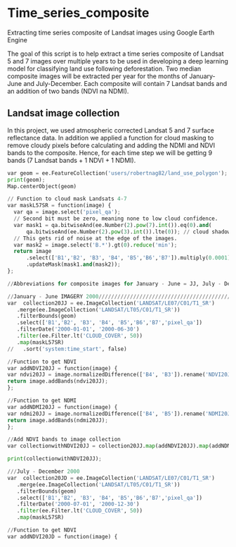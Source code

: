 # Time_series_composite
Extracting time series composite of Landsat images using Google Earth Engine

The goal of this script is to help extract a time series composite of Landsat 5 and 7 images over multiple years to be used in developing a deep learning model for classifying land use following deforestation.
Two median composite images will be extracted per year for the months of January-June and July-December. Each composite will contain  7 Landsat bands and an addition of two bands (NDVI na NDMI).

## Landsat image collection
In this project, we used atmospheric corrected Landsat 5 and 7 surface reflectance data. In addition we applied a function for cloud masking to remove cloudy pixels before calculating and adding the NDMI and NDVI bands to the composite.
Hence, for each time step we will be getting 9 bands (7 Landsat bands + 1 NDVI + 1 NDMI).


```python
var geom = ee.FeatureCollection('users/robertnag82/land_use_polygon');
print(geom);
Map.centerObject(geom)

// Function to cloud mask Landsats 4-7
var maskL57SR = function(image) {
  var qa = image.select('pixel_qa');
  // Second bit must be zero, meaning none to low cloud confidence.
  var mask1 = qa.bitwiseAnd(ee.Number(2).pow(7).int()).eq(0).and(
      qa.bitwiseAnd(ee.Number(2).pow(3).int()).lte(0)); // cloud shadow
  // This gets rid of noise at the edge of the images.
  var mask2 = image.select('B.*').gt(0).reduce('min');
  return image
      .select(['B1','B2', 'B3', 'B4', 'B5','B6','B7']).multiply(0.0001)
      .updateMask(mask1.and(mask2));
};

//Abbreviations for composite images for January - June = JJ, July - December =JD

//January - June IMAGERY 2000/////////////////////////////////////////////////////////////////////////////////
var  collection20JJ = ee.ImageCollection('LANDSAT/LE07/C01/T1_SR')
   .merge(ee.ImageCollection('LANDSAT/LT05/C01/T1_SR'))
   .filterBounds(geom)
   .select(['B1','B2', 'B3', 'B4', 'B5','B6','B7','pixel_qa'])
   .filterDate('2000-01-01', '2000-06-30')
   .filter(ee.Filter.lt('CLOUD_COVER', 50))
   .map(maskL57SR)
//   .sort('system:time_start', false)

//Function to get NDVI 
var addNDVI20JJ = function(image) {
var ndvi20JJ = image.normalizedDifference(['B4', 'B3']).rename('NDVI20JJ');
return image.addBands(ndvi20JJ);
};

//Function to get NDMI 
var addNDMI20JJ = function(image) {
var ndmi20JJ = image.normalizedDifference(['B4', 'B5']).rename('NDMI20JJ');
return image.addBands(ndmi20JJ);
};

//Add NDVI bands to image collection
var collectionwithNDVI20JJ = collection20JJ.map(addNDVI20JJ).map(addNDMI20JJ);

print(collectionwithNDVI20JJ);

///July - December 2000
var  collection20JD = ee.ImageCollection('LANDSAT/LE07/C01/T1_SR')
   .merge(ee.ImageCollection('LANDSAT/LT05/C01/T1_SR'))
   .filterBounds(geom)
   .select(['B1','B2', 'B3', 'B4', 'B5','B6','B7','pixel_qa'])
   .filterDate('2000-07-01', '2000-12-30')
   .filter(ee.Filter.lt('CLOUD_COVER', 50))
   .map(maskL57SR)

//Function to get NDVI 
var addNDVI20JD = function(image) {
```
